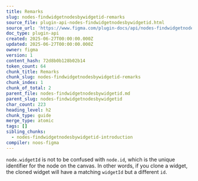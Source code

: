 ```yaml
---
title: Remarks
slug: nodes-findwidgetnodesbywidgetid-remarks
source_file: plugin-api-nodes-findwidgetnodesbywidgetid.html
source_url: 'https://www.figma.com/plugin-docs/api/nodes-findwidgetnodesbywidgetid/'
doc_type: plugin-api
created: 2025-06-27T00:00:00.000Z
updated: 2025-06-27T00:00:00.000Z
owner: figma
version: 1
content_hash: 72d8b0b128b02b14
token_count: 64
chunk_title: Remarks
chunk_slug: nodes-findwidgetnodesbywidgetid-remarks
chunk_index: 1
chunk_of_total: 2
parent_file: nodes-findwidgetnodesbywidgetid.md
parent_slug: nodes-findwidgetnodesbywidgetid
char_count: 223
heading_level: h2
chunk_type: guide
merge_type: atomic
tags: []
sibling_chunks:
  - nodes-findwidgetnodesbywidgetid-introduction
compiler: noos-figma
---
```


`node.widgetId` is not to be confused with `node.id`, which is the unique identifier for the node on the canvas. In other words, if you clone a widget, the cloned widget will have a matching `widgetId` but a different `id`.
